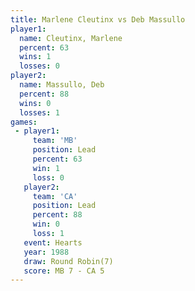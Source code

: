 ```yaml
---
title: Marlene Cleutinx vs Deb Massullo
player1:                 
  name: Cleutinx, Marlene
  percent: 63            
  wins: 1                
  losses: 0              
player2:                 
  name: Massullo, Deb    
  percent: 88            
  wins: 0                
  losses: 1              
games:
 - player1:        
     team: 'MB'    
     position: Lead
     percent: 63   
     win: 1        
     loss: 0       
   player2:        
     team: 'CA'    
     position: Lead
     percent: 88   
     win: 0        
     loss: 1       
   event: Hearts       
   year: 1988          
   draw: Round Robin(7)
   score: MB 7 - CA 5  
---
```

